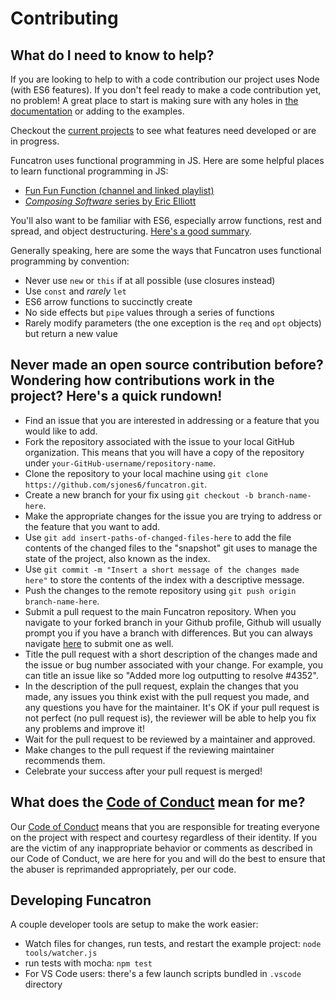 # Contributing

## What do I need to know to help?

If you are looking to help to with a code contribution our project uses Node (with ES6 features). If you don't feel ready to make a code contribution yet, no problem! A great place to start is making sure with any holes in [the documentation](https://github.com/sjones6/funcatron-docs) or adding to the examples.

Checkout the [current projects](https://github.com/sjones6/funcatron/projects) to see what features need developed or are in progress.

Funcatron uses functional programming in JS. Here are some helpful places to learn functional programming in JS:

* [Fun Fun Function (channel and linked playlist)](https://www.youtube.com/watch?v=BMUiFMZr7vk&list=PL0zVEGEvSaeEd9hlmCXrk5yUyqUag-n84)
* [_Composing Software_ series by Eric Elliott](https://medium.com/javascript-scene/the-rise-and-fall-and-rise-of-functional-programming-composable-software-c2d91b424c8c#.2dfd6n6qe)

You'll also want to be familiar with ES6, especially arrow functions, rest and spread, and object destructuring. [Here's a good summary](https://github.com/lukehoban/es6features).

Generally speaking, here are some the ways that Funcatron uses functional programming by convention:

* Never use `new` or `this` if at all possible (use closures instead)
* Use `const` and _rarely_ `let`
* ES6 arrow functions to succinctly create 
* No side effects but `pipe` values through a series of functions
* Rarely modify parameters (the one exception is the `req` and `opt` objects) but return a new value

## Never made an open source contribution before? Wondering how contributions work in the project? Here's a quick rundown!

* Find an issue that you are interested in addressing or a feature that you would like to add.
* Fork the repository associated with the issue to your local GitHub organization. This means that you will have a copy of the repository under `your-GitHub-username/repository-name`.
* Clone the repository to your local machine using `git clone https://github.com/sjones6/funcatron.git`.
* Create a new branch for your fix using `git checkout -b branch-name-here`.
* Make the appropriate changes for the issue you are trying to address or the feature that you want to add.
* Use `git add insert-paths-of-changed-files-here` to add the file contents of the changed files to the "snapshot" git uses to manage the state of the project, also known as the index.
* Use `git commit -m "Insert a short message of the changes made here"` to store the contents of the index with a descriptive message.
* Push the changes to the remote repository using `git push origin branch-name-here`.
* Submit a pull request to the main Funcatron repository. When you navigate to your forked branch in your Github profile, Github will usually prompt you if you have a branch with differences. But you can always navigate [here](https://github.com/sjones6/funcatron/pulls) to submit one as well.
* Title the pull request with a short description of the changes made and the issue or bug number associated with your change. For example, you can title an issue like so "Added more log outputting to resolve #4352".
* In the description of the pull request, explain the changes that you made, any issues you think exist with the pull request you made, and any questions you have for the maintainer. It's OK if your pull request is not perfect (no pull request is), the reviewer will be able to help you fix any problems and improve it!
* Wait for the pull request to be reviewed by a maintainer and approved.
* Make changes to the pull request if the reviewing maintainer recommends them.
* Celebrate your success after your pull request is merged!

## What does the [Code of Conduct](https://github.com/sjones6/funcatron/blob/master/CODE_OF_CONDUCT.md) mean for me?

Our [Code of Conduct](https://github.com/sjones6/funcatron/blob/master/CODE_OF_CONDUCT.md) means that you are responsible for treating everyone on the project with respect and courtesy regardless of their identity. If you are the victim of any inappropriate behavior or comments as described in our Code of Conduct, we are here for you and will do the best to ensure that the abuser is reprimanded appropriately, per our code.

## Developing Funcatron

A couple developer tools are setup to make the work easier:

* Watch files for changes, run tests, and restart the example project: `node tools/watcher.js` 
* run tests with mocha: `npm test`
* For VS Code users: there's a few launch scripts bundled in `.vscode` directory

